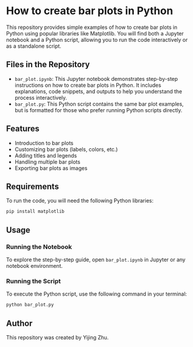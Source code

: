# How to create bar plots in Python

This repository provides simple examples of how to create bar plots in Python using popular libraries like Matplotlib. You will find both a Jupyter notebook and a Python script, allowing you to run the code interactively or as a standalone script.

## Files in the Repository

- `bar_plot.ipynb`: This Jupyter notebook demonstrates step-by-step instructions on how to create bar plots in Python. It includes explanations, code snippets, and outputs to help you understand the process interactively.
- `bar_plot.py`: This Python script contains the same bar plot examples, but is formatted for those who prefer running Python scripts directly.

## Features

- Introduction to bar plots
- Customizing bar plots (labels, colors, etc.)
- Adding titles and legends
- Handling multiple bar plots
- Exporting bar plots as images

## Requirements

To run the code, you will need the following Python libraries:

```bash
pip install matplotlib
```
## Usage

### Running the Notebook
To explore the step-by-step guide, open `bar_plot.ipynb` in Jupyter or any notebook environment.

### Running the Script
To execute the Python script, use the following command in your terminal:

```bash
python bar_plot.py
```

## Author
This repository was created by Yijing Zhu.

